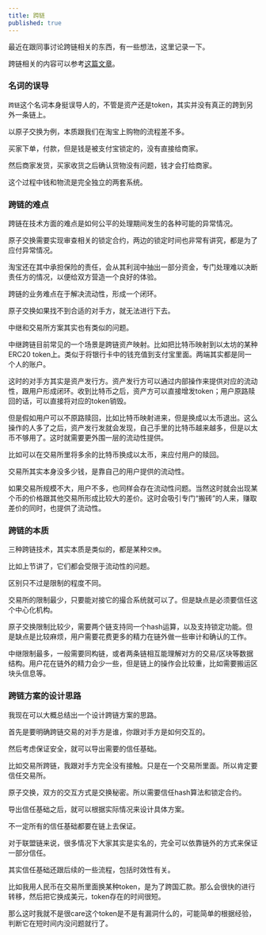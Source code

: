 ```yaml
---
title: 跨链
published: true
---
```


最近在跟同事讨论跨链相关的东西，有一些想法，这里记录一下。

跨链相关的内容可以参考[这篇文章](https://ethfans.org/posts/chain-interoperability-report)。

### 名词的误导

`跨链`这个名词本身挺误导人的，不管是资产还是token，其实并没有真正的跨到另外一条链上。

以原子交换为例，本质跟我们在淘宝上购物的流程差不多。

买家下单，付款，但是钱是被支付宝锁定的，没有直接给商家。

然后商家发货，买家收货之后确认货物没有问题，钱才会打给商家。

这个过程中钱和物流是完全独立的两套系统。

### 跨链的难点

跨链在技术方面的难点是如何公平的处理期间发生的各种可能的异常情况。

原子交换需要实现审查相关的锁定合约，两边的锁定时间也非常有讲究，都是为了应付异常情况。

淘宝还在其中承担保险的责任，会从其利润中抽出一部分资金，专门处理难以决断责任方的情况，以便给双方营造一个良好的体验。

跨链的业务难点在于解决流动性，形成一个闭环。

原子交换如果找不到合适的对手方，就无法进行下去。

中继和交易所方案其实也有类似的问题。

中继跨链目前常见的一个场景是跨链资产映射。比如把比特币映射到以太坊的某种ERC20 token上。类似于将银行卡中的钱充值到支付宝里面。两端其实都是同一个人的账户。

这时的对手方其实是资产发行方。资产发行方可以通过内部操作来提供对应的流动性，跟用户形成闭环。收到比特币之后，资产方可以直接增发token；用户原路赎回的话，可以直接将对应的token销毁。

但是假如用户可以不原路赎回，比如比特币映射进来，但是换成以太币退出。这么操作的人多了之后，资产发行发就会发现，自己手里的比特币越来越多，但是以太币不够用了。这时就需要更外围一层的流动性提供。

比如可以在交易所里将多余的比特币换成以太币，来应付用户的赎回。

交易所其实本身没多少钱，是靠自己的用户提供的流动性。

如果交易所规模不大，用户不多，也同样会存在流动性问题。当然这时就会出现某个币的价格跟其他交易所形成比较大的差价。这时会吸引专门“搬砖”的人来，赚取差价的同时，也提供了流动性。

### 跨链的本质

三种跨链技术，其实本质是类似的，都是某种`交换`。

比如上节讲了，它们都会受限于流动性的问题。

区别只不过是限制的程度不同。

交易所的限制最少，只要能对接它的撮合系统就可以了。但是缺点是必须要信任这个中心化机构。

原子交换限制比较少，需要两个链支持同一个hash运算，以及支持锁定功能。但是缺点是比较麻烦，用户需要花费更多的精力在链外做一些审计和确认的工作。

中继限制最多，一般需要同构链，或者两条链相互能理解对方的交易/区块等数据结构。用户花在链外的精力会少一些，但是链上的操作会比较重，比如需要搬运区块头信息等。

### 跨链方案的设计思路

我现在可以大概总结出一个设计跨链方案的思路。

首先是要明确跨链交易的对手方是谁，你跟对手方是如何交互的。

然后考虑保证安全，就可以导出需要的信任基础。

比如交易所跨链，我跟对手方完全没有接触。只是在一个交易所里面。所以肯定要信任交易所。

原子交换，双方的交互方式是交换秘密。所以需要信任hash算法和锁定合约。



导出信任基础之后，就可以根据实际情况来设计具体方案。

不一定所有的信任基础都要在链上去保证。

对于联盟链来说，很多情况下大家其实是实名的，完全可以依靠链外的方式来保证一部分信任。

其实信任基础还跟后续的一些流程，包括时效性有关。

比如我用人民币在交易所里面换某种token，是为了跨国汇款。那么会很快的进行转移，然后把它换成美元，token存在的时间很短。

那么这时我就不是很care这个token是不是有漏洞什么的，可能简单的根据经验，判断它在短时间内没问题就行了。

